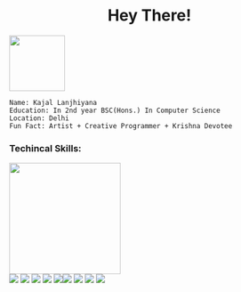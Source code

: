 <h1 align = "center"> Hey There!</h1>

<img src = "https://user-images.githubusercontent.com/97274353/185661518-547b3080-b1b7-46b9-8b29-de14ed146f25.gif" height=100 width=100/>

```
Name: Kajal Lanjhiyana
Education: In 2nd year BSC(Hons.) In Computer Science
Location: Delhi
Fun Fact: Artist + Creative Programmer + Krishna Devotee
```
### Techincal Skills:<br/>
<img src = "https://user-images.githubusercontent.com/97274353/185664521-2098cddc-cab1-4054-ad9b-07261f9b09d2.gif" height=200 width=200/><br/>
<img src="https://img.shields.io/badge/MySQL-005C84?style=for-the-badge&logo=mysql&logoColor=white"/> <img src="https://img.shields.io/badge/C%2B%2B-00599C?style=for-the-badge&logo=c%2B%2B&logoColor=white"/> <img src="https://img.shields.io/badge/JavaScript-323330?style=for-the-badge&logo=javascript&logoColor=F7DF1E"/> <img src="https://img.shields.io/badge/Kotlin-0095D5?&style=for-the-badge&logo=kotlin&logoColor=white"/> <img src="	https://img.shields.io/badge/Numpy-777BB4?style=for-the-badge&logo=numpy&logoColor=white"/><img src="https://img.shields.io/badge/Pandas-2C2D72?style=for-the-badge&logo=pandas&logoColor=white"/> <img src="https://img.shields.io/badge/Python-FFD43B?style=for-the-badge&logo=python&logoColor=blue"/> <img src="https://img.shields.io/badge/CSS3-1572B6?style=for-the-badge&logo=css3&logoColor=white"/> <img src = "https://img.shields.io/badge/java-%23ED8B00.svg?style=for-the-badge&logo=java&logoColor=white"/>
